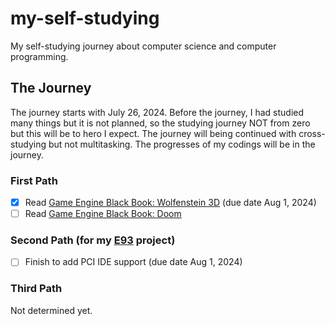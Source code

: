 # my-self-studying
My self-studying journey about computer science and computer programming.

## The Journey
The journey starts with July 26, 2024. Before the journey, I had studied many things but it is not planned, so the studying journey NOT from zero but this will be to hero I expect. The journey will being continued with cross-studying but not multitasking. The progresses of my codings will be in the journey.

### First Path

- [x] Read [Game Engine Black Book: Wolfenstein 3D](https://github.com/fabiensanglard/gebbwolf3) (due date Aug 1, 2024)
- [ ] Read [Game Engine Black Book: Doom](https://github.com/fabiensanglard/gebbdoom)

### Second Path (for my [E93](https://github.com/eersoy93/E93) project)

- [ ] Finish to add PCI IDE support (due date Aug 1, 2024)

### Third Path

Not determined yet.
